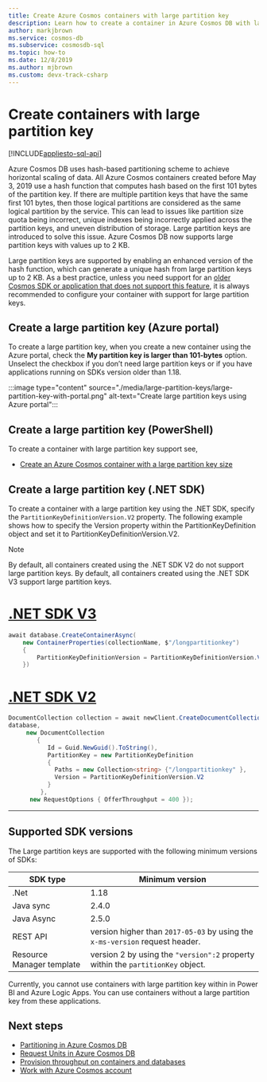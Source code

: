 ```yaml
---
title: Create Azure Cosmos containers with large partition key
description: Learn how to create a container in Azure Cosmos DB with large partition key using Azure portal and different SDKs. 
author: markjbrown
ms.service: cosmos-db
ms.subservice: cosmosdb-sql
ms.topic: how-to
ms.date: 12/8/2019
ms.author: mjbrown
ms.custom: devx-track-csharp
---
```


# Create containers with large partition key
[!INCLUDE[appliesto-sql-api](includes/appliesto-sql-api.md)]

Azure Cosmos DB uses hash-based partitioning scheme to achieve horizontal scaling of data. All Azure Cosmos containers created before May 3, 2019 use a hash function that computes hash based on the first 101 bytes of the partition key. If there are multiple partition keys that have the same first 101 bytes, then those logical partitions are considered as the same logical partition by the service. This can lead to issues like partition size quota being incorrect, unique indexes being incorrectly applied across the partition keys, and uneven distribution of storage. Large partition keys are introduced to solve this issue. Azure Cosmos DB now supports large partition keys with values up to 2 KB.

Large partition keys are supported by enabling an enhanced version of the hash function, which can generate a unique hash from large partition keys up to 2 KB. 
As a best practice, unless you need support for an [older Cosmos SDK or application that does not support this feature](#supported-sdk-versions), it is always recommended to configure your container with support for large partition keys. 

## Create a large partition key (Azure portal)

To create a large partition key, when you create a new container using the Azure portal, check the **My partition key is larger than 101-bytes** option. Unselect the checkbox if you don’t need large partition keys or if you have applications running on SDKs version older than 1.18.

:::image type="content" source="./media/large-partition-keys/large-partition-key-with-portal.png" alt-text="Create large partition keys using Azure portal":::

## Create a large partition key (PowerShell)

To create a container with large partition key support see,

* [Create an Azure Cosmos container with a large partition key size](manage-with-powershell.md#create-container-big-pk)

## Create a large partition key (.NET SDK)

To create a container with a large partition key using the .NET SDK, specify the `PartitionKeyDefinitionVersion.V2` property. The following example shows how to specify the Version property within the PartitionKeyDefinition object and set it to PartitionKeyDefinitionVersion.V2.

> [!NOTE]
> By default, all containers created using the .NET SDK V2 do not support large partition keys. By default, all containers created using the .NET SDK V3 support large partition keys.

# [.NET SDK V3](#tab/dotnetv3)

```csharp
await database.CreateContainerAsync(
    new ContainerProperties(collectionName, $"/longpartitionkey")
    {
        PartitionKeyDefinitionVersion = PartitionKeyDefinitionVersion.V2,
    })
```

# [.NET SDK V2](#tab/dotnetv2)

```csharp
DocumentCollection collection = await newClient.CreateDocumentCollectionAsync(
database,
     new DocumentCollection
        {
           Id = Guid.NewGuid().ToString(),
           PartitionKey = new PartitionKeyDefinition
           {
             Paths = new Collection<string> {"/longpartitionkey" },
             Version = PartitionKeyDefinitionVersion.V2
           }
         },
      new RequestOptions { OfferThroughput = 400 });
```
---

## Supported SDK versions

The Large partition keys are supported with the following minimum versions of SDKs:

|SDK type  | Minimum version   |
|---------|---------|
|.Net     |    1.18     |
|Java sync     |   2.4.0      |
|Java Async   |  2.5.0        |
| REST API | version higher than `2017-05-03` by using the `x-ms-version` request header.|
| Resource Manager template | version 2 by using the `"version":2` property within the `partitionKey` object. |

Currently, you cannot use containers with large partition key within in Power BI and Azure Logic Apps. You can use containers without a large partition key from these applications.

## Next steps

* [Partitioning in Azure Cosmos DB](partitioning-overview.md)
* [Request Units in Azure Cosmos DB](request-units.md)
* [Provision throughput on containers and databases](set-throughput.md)
* [Work with Azure Cosmos account](./account-databases-containers-items.md)